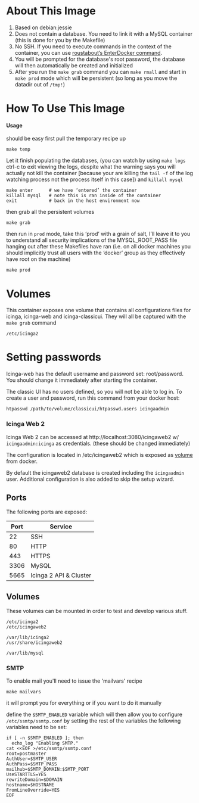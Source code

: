 # About This Image

1. Based on debian:jessie
1. Does not contain a database. You need to link it with a MySQL container (this is done for you by the Makefile)
1. No SSH. If you need to execute commands in the context of the container, you can use [roustabout’s EnterDocker command](http://joshuacox.github.io/roustabout/).
1. You will be prompted for the database's root password, the database will then automatically be created and initialized
1. After you run the `make grab` command you can `make rmall` and start in `make prod` mode which will be persistent (so long as you move the datadir out of `/tmp!`)

# How To Use This Image

#### Usage

should be easy first pull the temporary recipe up

```
make temp
```

Let it finish populating the databases, (you can watch by using `make logs` ctrl-c to exit viewing the logs, despite what the warning says you will actually not kill the container
[because your are killing the `tail -f` of the log watching process not the process itself in this case])
and `killall mysql`


```
make enter      # we have ‘entered’ the container
killall mysql   # note this is ran inside of the container
exit            # back in the host environment now
```


then grab all the persistent volumes

```
make grab
```

then run in `prod` mode, take this ‘prod’ with a grain of salt, I’ll leave it to you to understand all security implications of the 
MYSQL_ROOT_PASS file hanging out after these Makefiles have ran (i.e. on all docker machines you should implicitly trust all users with the ‘docker’ group as they effectively have root on the machine)

```
make prod
```

# Volumes

This container exposes one volume that contains all configurations files for icinga, icinga-web and icinga-classicui. They will all be captured with the `make grab` command

```
/etc/icinga2
```

# Setting passwords

Icinga-web has the default username and password set: root/password. You should change it immediately after starting the container.

The classic UI has no users defined, so you will not be able to log in. To create a user and password, run this command from your docker host:

```
htpasswd /path/to/volume/classicui/htpasswd.users icingaadmin
```

### Icinga Web 2

Icinga Web 2 can be accessed at http://localhost:3080/icingaweb2 w/ `icingaadmin:icinga` as credentials. (these should be changed immediately)

The configuration is located in /etc/icingaweb2 which is exposed as [volume](#volumes) from
docker.

By default the icingaweb2 database is created including the `icingaadmin` user. Additional
configuration is also added to skip the setup wizard.

## Ports

The following ports are exposed:

  Port     | Service
  ---------|---------
  22       | SSH
  80       | HTTP
  443      | HTTPS
  3306     | MySQL
  5665     | Icinga 2 API & Cluster

## Volumes

These volumes can be mounted in order to test and develop various stuff.

    /etc/icinga2
    /etc/icingaweb2

    /var/lib/icinga2
    /usr/share/icingaweb2

    /var/lib/mysql

### SMTP 

To enable mail you'll need to issue the 'mailvars' recipe

```
make mailvars
```

it will prompt you for everything or if you want to do it manually 

define the `$SMTP_ENABLED` variable which will then allow you to configure `/etc/ssmtp/ssmtp.conf`
by setting the rest of the variables 
the following variables need to be set:

```
if [ -n $SMTP_ENABLED ]; then
  echo_log "Enabling SMTP."
cat <<EOF >/etc/ssmtp/ssmtp.conf
root=postmaster
AuthUser=$SMTP_USER
AuthPass=$SMTP_PASS
mailhub=$SMTP_DOMAIN:$SMTP_PORT
UseSTARTTLS=YES
rewriteDomain=$DOMAIN
hostname=$HOSTNAME
FromLineOverride=YES
EOF
```


